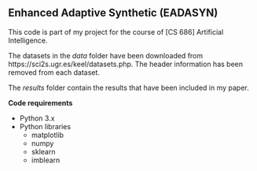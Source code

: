 <h2> Enhanced Adaptive Synthetic (EADASYN) </h2>

<p> This code is part of my project for the course of [CS 686] Artificial Intelligence.

<p> The datasets in the <i>data</i> folder have been downloaded from https://sci2s.ugr.es/keel/datasets.php. The header information has been removed from each dataset.

<p> The <i>results</i> folder contain the results that have been included in my paper.

<p> <b>Code requirements</b>
<ul>
  <li> Python 3.x
  <li> Python libraries
  <ul>
    <li> matplotlib
    <li> numpy
    <li> sklearn
    <li> imblearn
  </ul>
</ul>
